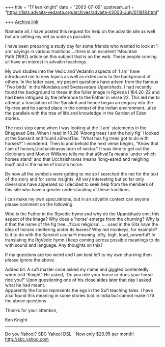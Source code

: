 +++
title = "17 ken knight"
date = "2003-07-09"
upstream_url = "https://lists.advaita-vedanta.org/archives/advaita-l/2003-July/011918.html"

+++
[Archive link](https://lists.advaita-vedanta.org/archives/advaita-l/2003-July/011918.html)

Namaste all,
I have posted this request for help on the advaitin
site as well but am setting my net as wide as
possible. 

I have been preparing a study day for some friends who
wanted to look at 'I am' sayings in various
traditions....there is an excellent 'Mountain
Path'(1992) article on this subject that is on the
web. These people coming all have an interest in
advaitin teachings.

My own studies into the Vedic and Vedantin aspects of
'I am' have introduced me to new topics as well as
extensions to the background of others.
In the latter case, my pesent questions have arisen
from the famous 'Two birds' in the Mundaka and
Svetasvatara Upanishads.
I had recently found the background to these in the
fuller image in RgVeda I.164.20-22 and had been
intrigued by the reference to the Father in verse 22. 
This led me to attempt a translation of the Sanskrit
and hence began an enquiry into the fig-tree and its
sacred place in the context of the Indian
environment...also the parallels with the tree of life
and knowledge in the Garden of Eden stories.

The next step came when I was looking at the 'I am'
statements in the Bhagavad Gita. When I read in 10.26
'Among trees I am the holy fig' I looked at the
Sanskrit and found aShvatTas. 
"What has fig trees got to do with horses?" I
wondered.  Then lo and behold the next verse begins,
"Know that I am of horses,Ucchaishravas  born of
nectar."
It was time to get out the dictionary and Monier
Williams tells me that aShvatTa means 'under which
horses stand' and that Ucchaishravas means 'long-eared
and neighing loud' and is the name of Indra's horse.  

By now all the symbols were getting to me so I
searched the net for the text of the story and for
some insights.  All very interesting but so far only
diversions have appeared so I decided to seek help
from the members of this site who have a greater
understanding of these traditions.

I can make my own speculations, but in an advaitin
context can anyone please comment on the following:

Who is the Father in the Rgvedic hymn and why do the
Upanishads omit this aspect of the image?
Why does a 'horse' emerge from the churning?
Why is it that the name of the fig tree...'ficus
religiosa'...... used in the Gita have the idea of
horses sheltering under its leaves? Why not monkeys,
for example? Is it to do with the Sanskrit ucchaiH
meaning lofty, high, loud, powerful?
In translating the RgVedic hymn I keep coming across
possible meanings to do with sound and language. Any
thoughts on this?

If my questions are too weird and I am best left to my
own churning then please ignore the above.


Added bit.
A sufi master once asked my name and giggled
contentedly when told 'Knight'.  He asked, 'Do you
ride your horse or does your horse ride you?'  Upon
questioning one of his close aides later that day I
asked what he had meant.  
Apparently the horse represents the ego in the Sufi
teaching tales.
I have also found this meaning in some stories told in
India but cannot make it fit the above questions.

Thanks for your attention,

Ken Knight




__________________________________
Do you Yahoo!?
SBC Yahoo! DSL - Now only $29.95 per month!
http://sbc.yahoo.com

